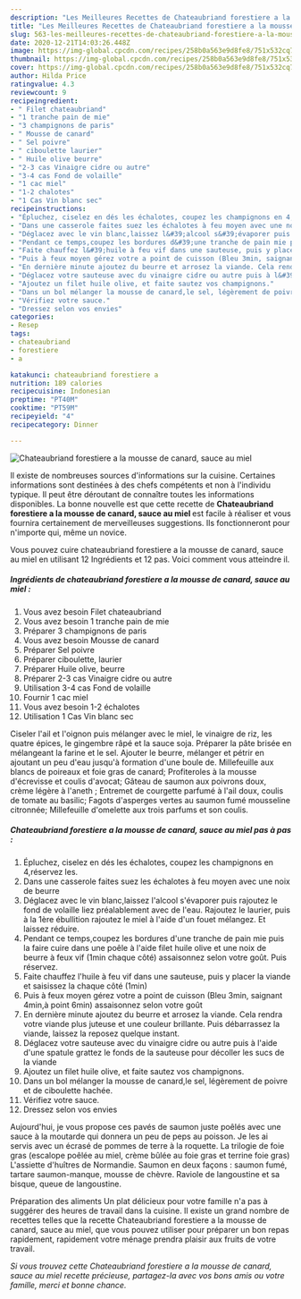 ```yaml
---
description: "Les Meilleures Recettes de Chateaubriand forestiere a la mousse de canard, sauce au miel"
title: "Les Meilleures Recettes de Chateaubriand forestiere a la mousse de canard, sauce au miel"
slug: 563-les-meilleures-recettes-de-chateaubriand-forestiere-a-la-mousse-de-canard-sauce-au-miel
date: 2020-12-21T14:03:26.448Z
image: https://img-global.cpcdn.com/recipes/258b0a563e9d8fe8/751x532cq70/chateaubriand-forestiere-a-la-mousse-de-canard-sauce-au-miel-photo-principale-de-la-recette.jpg
thumbnail: https://img-global.cpcdn.com/recipes/258b0a563e9d8fe8/751x532cq70/chateaubriand-forestiere-a-la-mousse-de-canard-sauce-au-miel-photo-principale-de-la-recette.jpg
cover: https://img-global.cpcdn.com/recipes/258b0a563e9d8fe8/751x532cq70/chateaubriand-forestiere-a-la-mousse-de-canard-sauce-au-miel-photo-principale-de-la-recette.jpg
author: Hilda Price
ratingvalue: 4.3
reviewcount: 9
recipeingredient:
- " Filet chateaubriand"
- "1 tranche pain de mie"
- "3 champignons de paris"
- " Mousse de canard"
- " Sel poivre"
- " ciboulette laurier"
- " Huile olive beurre"
- "2-3 cas Vinaigre cidre ou autre"
- "3-4 cas Fond de volaille"
- "1 cac miel"
- "1-2 chalotes"
- "1 Cas Vin blanc sec"
recipeinstructions:
- "Épluchez, ciselez en dés les échalotes, coupez les champignons en 4,réservez les."
- "Dans une casserole faites suez les échalotes à feu moyen avec une noix de beurre"
- "Déglacez avec le vin blanc,laissez l&#39;alcool s&#39;évaporer puis rajoutez le fond de volaille liez préalablement avec de l&#39;eau. Rajoutez le laurier, puis à la 1ère ébullition rajoutez le miel à l&#39;aide d&#39;un fouet mélangez. Et laissez réduire."
- "Pendant ce temps,coupez les bordures d&#39;une tranche de pain mie puis la faire cuire dans une poêle à l&#39;aide filet huile olive et une noix de beurre à feux vif (1min chaque côté) assaisonnez selon votre goût. Puis réservez."
- "Faite chauffez l&#39;huile à feu vif dans une sauteuse, puis y placer la viande et saisissez la chaque côté (1min)"
- "Puis à feux moyen gérez votre a point de cuisson (Bleu 3min, saignant 4min,à point 6min) assaisonnez selon votre goût"
- "En dernière minute ajoutez du beurre et arrosez la viande. Cela rendra votre viande plus juteuse et une couleur brillante. Puis débarrassez la viande, laissez la reposez quelque instant."
- "Déglacez votre sauteuse avec du vinaigre cidre ou autre puis à l&#39;aide d&#39;une spatule grattez le fonds de la sauteuse pour décoller les sucs de la viande"
- "Ajoutez un filet huile olive, et faite sautez vos champignons."
- "Dans un bol mélanger la mousse de canard,le sel, légèrement de poivre et de ciboulette hachée."
- "Vérifiez votre sauce."
- "Dressez selon vos envies"
categories:
- Resep
tags:
- chateaubriand
- forestiere
- a

katakunci: chateaubriand forestiere a 
nutrition: 189 calories
recipecuisine: Indonesian
preptime: "PT40M"
cooktime: "PT59M"
recipeyield: "4"
recipecategory: Dinner

---
```



![Chateaubriand forestiere a la mousse de canard, sauce au miel](https://img-global.cpcdn.com/recipes/258b0a563e9d8fe8/751x532cq70/chateaubriand-forestiere-a-la-mousse-de-canard-sauce-au-miel-photo-principale-de-la-recette.jpg)

Il existe de nombreuses sources d'informations sur la cuisine. Certaines informations sont destinées à des chefs compétents et non à l'individu typique. Il peut être déroutant de connaître toutes les informations disponibles. La bonne nouvelle est que cette recette de <strong> Chateaubriand forestiere a la mousse de canard, sauce au miel </strong> est facile à réaliser et vous fournira certainement de merveilleuses suggestions. Ils fonctionneront pour n'importe qui, même un novice.

<!--inarticleads1-->

Vous pouvez cuire chateaubriand forestiere a la mousse de canard, sauce au miel en utilisant 12 Ingrédients et 12 pas. Voici comment vous atteindre il.

##### Ingrédients de chateaubriand forestiere a la mousse de canard, sauce au miel :

1. Vous avez besoin  Filet chateaubriand
1. Vous avez besoin 1 tranche pain de mie
1. Préparer 3 champignons de paris
1. Vous avez besoin  Mousse de canard
1. Préparer  Sel poivre
1. Préparer  ciboulette, laurier
1. Préparer  Huile olive, beurre
1. Préparer 2-3 cas Vinaigre cidre ou autre
1. Utilisation 3-4 cas Fond de volaille
1. Fournir 1 cac miel
1. Vous avez besoin 1-2 échalotes
1. Utilisation 1 Cas Vin blanc sec


Ciseler l&#39;ail et l&#39;oignon puis mélanger avec le miel, le vinaigre de riz, les quatre épices, le gingembre râpé et la sauce soja. Préparer la pâte brisée en mélangeant la farine et le sel. Ajouter le beurre, mélanger et pétrir en ajoutant un peu d&#39;eau jusqu&#39;à formation d&#39;une boule de. Millefeuille aux blancs de poireaux et foie gras de canard; Profiteroles à la mousse d&#39;écrevisse et coulis d&#39;avocat; Gâteau de saumon aux poivrons doux, crème légère à l&#39;aneth ; Entremet de courgette parfumé à l&#39;ail doux, coulis de tomate au basilic; Fagots d&#39;asperges vertes au saumon fumé mousseline citronnée; Millefeuille d&#39;omelette aux trois parfums et son coulis. 

<!--inarticleads2-->

##### Chateaubriand forestiere a la mousse de canard, sauce au miel pas à pas :

1. Épluchez, ciselez en dés les échalotes, coupez les champignons en 4,réservez les.
1. Dans une casserole faites suez les échalotes à feu moyen avec une noix de beurre
1. Déglacez avec le vin blanc,laissez l&#39;alcool s&#39;évaporer puis rajoutez le fond de volaille liez préalablement avec de l&#39;eau. Rajoutez le laurier, puis à la 1ère ébullition rajoutez le miel à l&#39;aide d&#39;un fouet mélangez. Et laissez réduire.
1. Pendant ce temps,coupez les bordures d&#39;une tranche de pain mie puis la faire cuire dans une poêle à l&#39;aide filet huile olive et une noix de beurre à feux vif (1min chaque côté) assaisonnez selon votre goût. Puis réservez.
1. Faite chauffez l&#39;huile à feu vif dans une sauteuse, puis y placer la viande et saisissez la chaque côté (1min)
1. Puis à feux moyen gérez votre a point de cuisson (Bleu 3min, saignant 4min,à point 6min) assaisonnez selon votre goût
1. En dernière minute ajoutez du beurre et arrosez la viande. Cela rendra votre viande plus juteuse et une couleur brillante. Puis débarrassez la viande, laissez la reposez quelque instant.
1. Déglacez votre sauteuse avec du vinaigre cidre ou autre puis à l&#39;aide d&#39;une spatule grattez le fonds de la sauteuse pour décoller les sucs de la viande
1. Ajoutez un filet huile olive, et faite sautez vos champignons.
1. Dans un bol mélanger la mousse de canard,le sel, légèrement de poivre et de ciboulette hachée.
1. Vérifiez votre sauce.
1. Dressez selon vos envies


Aujourd&#39;hui, je vous propose ces pavés de saumon juste poêlés avec une sauce à la moutarde qui donnera un peu de peps au poisson. Je les ai servis avec un écrasé de pommes de terre à la roquette. La trilogie de foie gras (escalope poêlée au miel, crème bûlée au foie gras et terrine foie gras) L&#39;assiette d&#39;huîtres de Normandie. Saumon en deux façons : saumon fumé, tartare saumon-manque, mousse de chèvre. Raviole de langoustine et sa bisque, queue de langoustine. 

<!--inarticleads1-->

<p>
Préparation des aliments Un plat délicieux pour votre famille n'a pas à suggérer des heures de travail dans la cuisine. Il existe un grand nombre de recettes telles que la recette Chateaubriand forestiere a la mousse de canard, sauce au miel, que vous pouvez utiliser pour préparer un bon repas rapidement, rapidement votre ménage prendra plaisir aux fruits de votre travail.
</p>

<p>
<i>Si vous trouvez cette Chateaubriand forestiere a la mousse de canard, sauce au miel recette précieuse, partagez-la avec vos bons amis ou votre famille, merci et bonne chance.</i>
</p>
